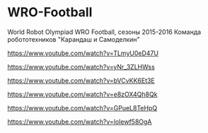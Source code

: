# WRO-Football

World Robot Olympiad
WRO Football, сезоны 2015-2016
Команда робототехников "Карандаш и Самоделкин"

https://www.youtube.com/watch?v=TLmyU0eD47U 

https://www.youtube.com/watch?v=yNr_3ZLHWss

https://www.youtube.com/watch?v=bVCvKK6Et3E

https://www.youtube.com/watch?v=e8zOX4Qh8Qk

https://www.youtube.com/watch?v=GPueL8TeHpQ

https://www.youtube.com/watch?v=loIewf58OgA
